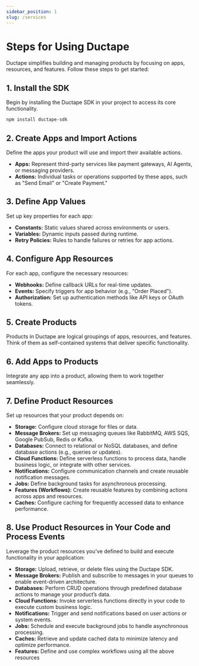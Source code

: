 ```yaml
---
sidebar_position: 1
slug: /services
---
```


# Steps for Using Ductape  

Ductape simplifies building and managing products by focusing on apps, resources, and features. Follow these steps to get started:  


## **1. Install the SDK**  
Begin by installing the Ductape SDK in your project to access its core functionality.  

```bash  
npm install ductape-sdk  
```  

## **2. Create Apps and Import Actions**  
Define the apps your product will use and import their available actions.  
- **Apps:** Represent third-party services like payment gateways, AI Agents, or messaging providers.  
- **Actions:** Individual tasks or operations supported by these apps, such as "Send Email" or "Create Payment."  

## **3. Define App Values**  
Set up key properties for each app:  
- **Constants:** Static values shared across environments or users.  
- **Variables:** Dynamic inputs passed during runtime.  
- **Retry Policies:** Rules to handle failures or retries for app actions.  

## **4. Configure App Resources**  
For each app, configure the necessary resources:  
- **Webhooks:** Define callback URLs for real-time updates.  
- **Events:** Specify triggers for app behavior (e.g., "Order Placed").  
- **Authorization:** Set up authentication methods like API keys or OAuth tokens.  

## **5. Create Products**  
Products in Ductape are logical groupings of apps, resources, and features. Think of them as self-contained systems that deliver specific functionality.  

## **6. Add Apps to Products**  
Integrate any app into a product, allowing them to work together seamlessly.  

## **7. Define Product Resources**  
Set up resources that your product depends on:  
- **Storage:** Configure cloud storage for files or data.  
- **Message Brokers:** Set up messaging queues like RabbitMQ, AWS SQS, Google PubSub, Redis or Kafka.  
- **Databases:** Connect to relational or NoSQL databases, and define database actions (e.g., queries or updates).  
- **Cloud Functions:** Define serverless functions to process data, handle business logic, or integrate with other services.  
- **Notifications:** Configure communication channels and create reusable notification messages.  
- **Jobs:** Define background tasks for asynchronous processing.  
- **Features (Workflows):** Create reusable features by combining actions across apps and resources.  
- **Caches:** Configure caching for frequently accessed data to enhance performance.  

## **8. Use Product Resources in Your Code and Process Events**  
Leverage the product resources you’ve defined to build and execute functionality in your application:  

- **Storage:** Upload, retrieve, or delete files using the Ductape SDK.  
- **Message Brokers:** Publish and subscribe to messages in your queues to enable event-driven architecture.  
- **Databases:** Perform CRUD operations through predefined database actions to manage your product’s data.  
- **Cloud Functions:** Invoke serverless functions directly in your code to execute custom business logic.  
- **Notifications:** Trigger and send notifications based on user actions or system events.  
- **Jobs:** Schedule and execute background jobs to handle asynchronous processing.  
- **Caches:** Retrieve and update cached data to minimize latency and optimize performance.  
- **Features:** Define and use complex workflows using all the above resources